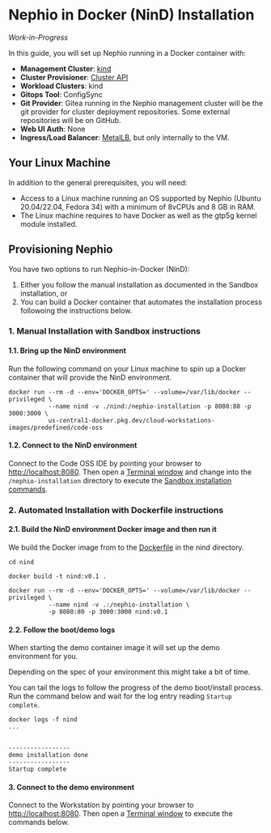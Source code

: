 # Nephio in Docker (NinD) Installation

*Work-in-Progress*

In this guide, you will set up Nephio running in a Docker container with:
- **Management Cluster**: [kind](https://kind.sigs.k8s.io/)
- **Cluster Provisioner**: [Cluster API](https://cluster-api.sigs.k8s.io/)
- **Workload Clusters**: kind
- **Gitops Tool**: ConfigSync
- **Git Provider**: Gitea running in the Nephio management cluster will be the
  git provider for cluster deployment repositories. Some external repositories
  will be on GitHub.
- **Web UI Auth**: None
- **Ingress/Load Balancer**: [MetalLB](https://metallb.universe.tf/), but only internally to the VM.

## Your Linux Machine

In addition to the general prerequisites, you will need:

* Access to a Linux machine running an OS supported by Nephio (Ubuntu 20.04/22.04, Fedora 34) with a minimum of 8vCPUs and 8 GB in RAM.
* The Linux machine requires to have Docker as well as the gtp5g kernel module installed. 

## Provisioning Nephio

You have two options to run Nephio-in-Docker (NinD):
1. Either you follow the manual installation as documented in the Sandbox installation, or
2. You can build a Docker container that automates the installation process followoing the instructions below.

### 1. Manual Installation with Sandbox instructions

#### 1.1. Bring up the NinD environment
Run the following command on your Linux machine to spin up a Docker container that will provide the NinD environment.  

```
docker run --rm -d --env='DOCKER_OPTS=' --volume=/var/lib/docker --privileged \
           --name nind -v ./nind:/nephio-installation -p 8080:80 -p 3000:3000 \
           us-central1-docker.pkg.dev/cloud-workstations-images/predefined/code-oss
```

#### 1.2. Connect to the NinD environment
Connect to the Code OSS IDE by pointing your browser to [http://localhost:8080](http://localhost:8080).
Then open a [Terminal window](../README.md#Instructions) and change into the ```/nephio-installation``` directory to execute the [Sandbox installation commands](sandbox.md#markdown-header-provisioning-your-management-cluster).

### 2. Automated Installation with Dockerfile instructions

#### 2.1. Build the NinD environment Docker image and then run it
We build the Docker image from to the [Dockerfile](./nind/Dockerfile) in the nind directory.  

```
cd nind

docker build -t nind:v0.1 .

docker run --rm -d --env='DOCKER_OPTS=' --volume=/var/lib/docker --privileged \
           --name nind -v .:/nephio-installation \
           -p 8080:80 -p 3000:3000 nind:v0.1
```

#### 2.2. Follow the boot/demo logs
When starting the demo container image it will set up the demo environment for you.  

Depending on the spec of your environment this might take a bit of time.

You can tail the logs to follow the progress of the demo boot/install process.
Run the command below and wait for the log entry reading ```Startup complete```.

```
docker logs -f nind 
...


-----------------
demo installation done
-----------------
Startup complete
```

#### 3. Connect to the demo environment
Connect to the Workstation by pointing your browser to [http://localhost:8080](http://localhost:8080).
Then open a [Terminal window](../README.md#Instructions) to execute the commands below.
